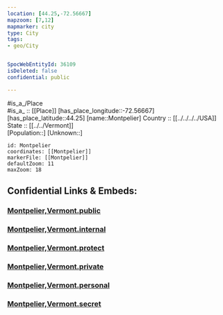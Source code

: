 ```yaml
---
location: [44.25,-72.56667] 
mapzoom: [7,12] 
mapmarker: city 
type: City
tags:
- geo/City


SpocWebEntityId: 36109
isDeleted: false
confidential: public

---
```

#is_a_/Place  
#is_a_ :: [[Place]] 
[has_place_longitude::-72.56667] 
[has_place_latitude::44.25] 
[name::Montpelier] 
Country :: [[../../../../USA]]  
State :: [[../../Vermont]]  
[Population::] 
[Unknown::] 


```leaflet
id: Montpelier
coordinates: [[Montpelier]] 
markerFile: [[Montpelier]] 
defaultZoom: 11 
maxZoom: 18
```


## Confidential Links & Embeds: 

### [Montpelier,Vermont.public](/_public/\Earth\Continent\America~North\USA\USA~Eastern\Vermont\counties~Vermont\Washington,Vermont,County\cities~Washington,VTMontpelier,Vermont.public.md) 

### [Montpelier,Vermont.internal](/_internal/\Earth\Continent\America~North\USA\USA~Eastern\Vermont\counties~Vermont\Washington,Vermont,County\cities~Washington,VTMontpelier,Vermont.internal.md) 

### [Montpelier,Vermont.protect](/_protect/\Earth\Continent\America~North\USA\USA~Eastern\Vermont\counties~Vermont\Washington,Vermont,County\cities~Washington,VTMontpelier,Vermont.protect.md) 

### [Montpelier,Vermont.private](/_private/\Earth\Continent\America~North\USA\USA~Eastern\Vermont\counties~Vermont\Washington,Vermont,County\cities~Washington,VTMontpelier,Vermont.private.md) 

### [Montpelier,Vermont.personal](/_personal/\Earth\Continent\America~North\USA\USA~Eastern\Vermont\counties~Vermont\Washington,Vermont,County\cities~Washington,VTMontpelier,Vermont.personal.md) 

### [Montpelier,Vermont.secret](/_secret/\Earth\Continent\America~North\USA\USA~Eastern\Vermont\counties~Vermont\Washington,Vermont,County\cities~Washington,VTMontpelier,Vermont.secret.md)

